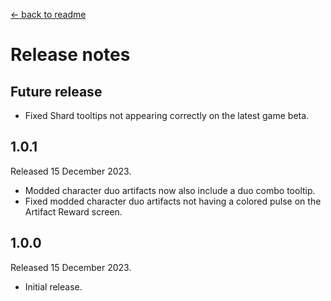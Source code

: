 [← back to readme](README.md)

# Release notes

## Future release

* Fixed Shard tooltips not appearing correctly on the latest game beta.

## 1.0.1
Released 15 December 2023.

* Modded character duo artifacts now also include a duo combo tooltip.
* Fixed modded character duo artifacts not having a colored pulse on the Artifact Reward screen.

## 1.0.0
Released 15 December 2023.

* Initial release.